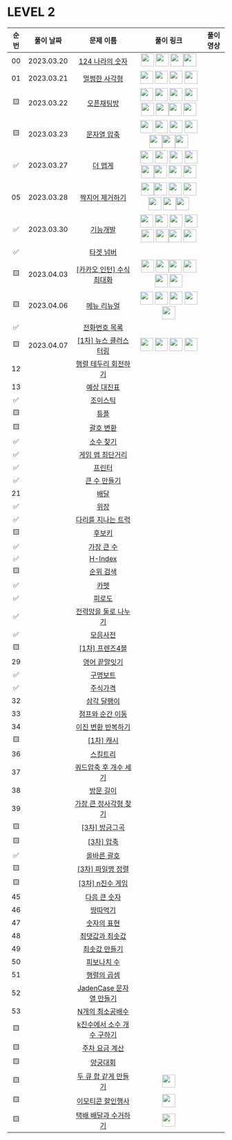 # LEVEL 2

<!-- 
강동표 : <a href="문제풀이링크"><img src="https://avatars.githubusercontent.com/u/76652908?v=4" width="30px"></a>
김하영 : <a href="문제풀이링크"><img src="https://avatars.githubusercontent.com/u/83320865?v=4" width="30px"></a>
송병훈 : <a href="문제풀이링크"><img src="https://avatars.githubusercontent.com/u/92148521?v=4" width="30px"></a>
송찬환 : <a href="문제풀이링크"><img src="https://avatars.githubusercontent.com/u/23161060?v=4" width="30px"></a>
송혁준 : <a href="문제풀이링크"><img src="https://avatars.githubusercontent.com/u/94898193?v=4" width="30px"></a>
신창학 : <a href="문제풀이링크"><img src="https://avatars.githubusercontent.com/u/93763809?v=4" width="30px"></a>
정  민 : <a href="문제풀이링크"><img src="https://avatars.githubusercontent.com/u/112797177?v=4" width="30px"></a>
정수정 : <a href="문제풀이링크"><img src="https://avatars.githubusercontent.com/u/37768793?v=4" width="30px"></a>
-->

| 순번|풀이 날짜|문제 이름|풀이 링크|풀이영상|
| :--:|:--:|:--:|:--:|:--:|
| 00 |2023.03.20|[124 나라의 숫자](https://programmers.co.kr/learn/courses/30/lessons/12899)|<a href="https://github.com/thdqudgns/Algorithm/blob/main/%ED%94%84%EB%A1%9C%EA%B7%B8%EB%9E%98%EB%A8%B8%EC%8A%A4/lv2/12899.%E2%80%85124%E2%80%85%EB%82%98%EB%9D%BC%EC%9D%98%E2%80%85%EC%88%AB%EC%9E%90/124%E2%80%85%EB%82%98%EB%9D%BC%EC%9D%98%E2%80%85%EC%88%AB%EC%9E%90.java"><img src="https://avatars.githubusercontent.com/u/92148521?v=4" width="30px"></a> <a  href="https://github.com/sujeong1201/Algorithm/blob/main/%ED%94%84%EB%A1%9C%EA%B7%B8%EB%9E%98%EB%A8%B8%EC%8A%A4/lv2/12899.%E2%80%85124%E2%80%85%EB%82%98%EB%9D%BC%EC%9D%98%E2%80%85%EC%88%AB%EC%9E%90/124%E2%80%85%EB%82%98%EB%9D%BC%EC%9D%98%E2%80%85%EC%88%AB%EC%9E%90.java"><img src="https://avatars.githubusercontent.com/u/37768793?v=4" width="30px"></a> <a href="https://github.com/cksghks89/Algorithm/blob/master/src/programmers/level2/Programmers_124%EB%82%98%EB%9D%BC%EC%9D%98%EC%88%AB%EC%9E%90.java"><img src="https://avatars.githubusercontent.com/cksghks89" width="30px"></a><a href="https://github.com/hayeongK/Algorithm/blob/main/%ED%94%84%EB%A1%9C%EA%B7%B8%EB%9E%98%EB%A8%B8%EC%8A%A4/lv2/12899.%E2%80%85124%E2%80%85%EB%82%98%EB%9D%BC%EC%9D%98%E2%80%85%EC%88%AB%EC%9E%90/124%E2%80%85%EB%82%98%EB%9D%BC%EC%9D%98%E2%80%85%EC%88%AB%EC%9E%90.java"><img src="https://avatars.githubusercontent.com/u/83320865?v=4" width="30px"></a>||
| 01 |2023.03.21|[멀쩡한 사각형](https://programmers.co.kr/learn/courses/30/lessons/62048)|<a href="https://github.com/cksghks89/Algorithm/blob/master/src/programmers/level2/Programmers_%EB%A9%80%EC%A9%A1%ED%95%9C%EC%82%AC%EA%B0%81%ED%98%95.java"><img src="https://avatars.githubusercontent.com/cksghks89" width="30px"></a> <a href="https://github.com/thdqudgns/Algorithm/blob/main/%ED%94%84%EB%A1%9C%EA%B7%B8%EB%9E%98%EB%A8%B8%EC%8A%A4/lv2/62048.%E2%80%85%EB%A9%80%EC%A9%A1%ED%95%9C%E2%80%85%EC%82%AC%EA%B0%81%ED%98%95/%EB%A9%80%EC%A9%A1%ED%95%9C%E2%80%85%EC%82%AC%EA%B0%81%ED%98%95.java"><img src="https://avatars.githubusercontent.com/u/92148521?v=4" width="30px"></a> <a href="https://github.com/97Kzone/CodeTest_practice/blob/main/PG_Level2/%EB%A9%80%EC%A9%A1%ED%95%9C%EC%82%AC%EA%B0%81%ED%98%95.java"><img src="https://avatars.githubusercontent.com/u/76652908?s=400&u=54f2f2a283932903f96db24326395df4d70b406f&v=4" width="30px"></a> <a href="https://github.com/sujeong1201/Algorithm/blob/main/%ED%94%84%EB%A1%9C%EA%B7%B8%EB%9E%98%EB%A8%B8%EC%8A%A4/lv2/62048.%E2%80%85%EB%A9%80%EC%A9%A1%ED%95%9C%E2%80%85%EC%82%AC%EA%B0%81%ED%98%95/%EB%A9%80%EC%A9%A1%ED%95%9C%E2%80%85%EC%82%AC%EA%B0%81%ED%98%95.java"><img src="https://avatars.githubusercontent.com/u/37768793?v=4" width="30px"></a>||
| 🟨 |2023.03.22|[오픈채팅방](https://programmers.co.kr/learn/courses/30/lessons/42888)|<a href="https://github.com/cksghks89/Algorithm/blob/master/src/programmers/level2/Programmers_%EC%98%A4%ED%94%88%EC%B1%84%ED%8C%85%EB%B0%A9.java"><img src="https://avatars.githubusercontent.com/cksghks89" width="30px"></a> <a href="https://github.com/sujeong1201/Algorithm/blob/main/%ED%94%84%EB%A1%9C%EA%B7%B8%EB%9E%98%EB%A8%B8%EC%8A%A4/lv2/42888.%E2%80%85%EC%98%A4%ED%94%88%EC%B1%84%ED%8C%85%EB%B0%A9/%EC%98%A4%ED%94%88%EC%B1%84%ED%8C%85%EB%B0%A9.java"><img src="https://avatars.githubusercontent.com/u/37768793?v=4" width="30px"></a> <a href="https://github.com/JeongMiiiin/algorithm/blob/main/%ED%94%84%EB%A1%9C%EA%B7%B8%EB%9E%98%EB%A8%B8%EC%8A%A4/lv2/42888.%E2%80%85%EC%98%A4%ED%94%88%EC%B1%84%ED%8C%85%EB%B0%A9/%EC%98%A4%ED%94%88%EC%B1%84%ED%8C%85%EB%B0%A9.java"><img src="https://avatars.githubusercontent.com/u/112797177?v=4" width="30px" style="max-width: 100%;"></a> <a href="https://github.com/thdqudgns/Algorithm/blob/main/%ED%94%84%EB%A1%9C%EA%B7%B8%EB%9E%98%EB%A8%B8%EC%8A%A4/lv2/42888.%E2%80%85%EC%98%A4%ED%94%88%EC%B1%84%ED%8C%85%EB%B0%A9/%EC%98%A4%ED%94%88%EC%B1%84%ED%8C%85%EB%B0%A9.java"><img src="https://avatars.githubusercontent.com/u/92148521?v=4" width="30px"></a> <a href="https://github.com/97Kzone/CodeTest_practice/blob/main/PG_Level2/%EC%98%A4%ED%94%88%EC%B1%84%ED%8C%85%EB%B0%A9.java"><img src="https://avatars.githubusercontent.com/u/76652908?v=4" width="30px"></a> <a href="https://github.com/leon4652/Solve-Algorithm/blob/main/%EC%98%A4%ED%94%88%EC%B1%84%ED%8C%85%EB%B0%A9"><img src="https://avatars.githubusercontent.com/u/93763809?v=4" width="30px"></a><a href="https://github.com/hayeongK/Algorithm/blob/main/%ED%94%84%EB%A1%9C%EA%B7%B8%EB%9E%98%EB%A8%B8%EC%8A%A4/lv2/42888.%E2%80%85%EC%98%A4%ED%94%88%EC%B1%84%ED%8C%85%EB%B0%A9/%EC%98%A4%ED%94%88%EC%B1%84%ED%8C%85%EB%B0%A9.java"><img src="https://avatars.githubusercontent.com/u/83320865?v=4" width="30px"></a> <a href="https://github.com/pockypepe/Algorithm/blob/main/%ED%94%84%EB%A1%9C%EA%B7%B8%EB%9E%98%EB%A8%B8%EC%8A%A4/lv2/42888.%E2%80%85%EC%98%A4%ED%94%88%EC%B1%84%ED%8C%85%EB%B0%A9/%EC%98%A4%ED%94%88%EC%B1%84%ED%8C%85%EB%B0%A9.java"><img src="https://avatars.githubusercontent.com/u/94898193?v=4" width="30px"></a>||
| 🟨 |2023.03.23|[문자열 압축](https://programmers.co.kr/learn/courses/30/lessons/60057)|<a href="https://github.com/JeongMiiiin/algorithm/blob/main/%ED%94%84%EB%A1%9C%EA%B7%B8%EB%9E%98%EB%A8%B8%EC%8A%A4/lv2/60057.%E2%80%85%EB%AC%B8%EC%9E%90%EC%97%B4%E2%80%85%EC%95%95%EC%B6%95/%EB%AC%B8%EC%9E%90%EC%97%B4%E2%80%85%EC%95%95%EC%B6%95.java"><img src="https://avatars.githubusercontent.com/u/112797177?v=4" width="30px" style="max-width: 100%;"></a> <a href="https://github.com/thdqudgns/Algorithm/blob/main/%ED%94%84%EB%A1%9C%EA%B7%B8%EB%9E%98%EB%A8%B8%EC%8A%A4/lv2/60057.%E2%80%85%EB%AC%B8%EC%9E%90%EC%97%B4%E2%80%85%EC%95%95%EC%B6%95/%EB%AC%B8%EC%9E%90%EC%97%B4%E2%80%85%EC%95%95%EC%B6%95.java"><img src="https://avatars.githubusercontent.com/u/92148521?v=4" width="30px"></a> <a href="https://github.com/97Kzone/CodeTest_practice/blob/main/PG_Level2/%EB%AC%B8%EC%9E%90%EC%97%B4%EC%95%95%EC%B6%95.java"><img src="https://avatars.githubusercontent.com/u/76652908?v=4" width="30px"></a> <a href="https://github.com/sujeong1201/Algorithm/blob/main/%ED%94%84%EB%A1%9C%EA%B7%B8%EB%9E%98%EB%A8%B8%EC%8A%A4/lv2/60057.%E2%80%85%EB%AC%B8%EC%9E%90%EC%97%B4%E2%80%85%EC%95%95%EC%B6%95/%EB%AC%B8%EC%9E%90%EC%97%B4%E2%80%85%EC%95%95%EC%B6%95.java"><img src="https://avatars.githubusercontent.com/u/37768793?v=4" width="30px"> </a><!-- 여기 --> <a href="https://github.com/cksghks89/Algorithm/blob/master/%ED%94%84%EB%A1%9C%EA%B7%B8%EB%9E%98%EB%A8%B8%EC%8A%A4/lv2/60057.%E2%80%85%EB%AC%B8%EC%9E%90%EC%97%B4%E2%80%85%EC%95%95%EC%B6%95/%EB%AC%B8%EC%9E%90%EC%97%B4%E2%80%85%EC%95%95%EC%B6%95.java"><img src="https://avatars.githubusercontent.com/cksghks89" width="30px"></a><a href="https://github.com/hayeongK/Algorithm/blob/main/%ED%94%84%EB%A1%9C%EA%B7%B8%EB%9E%98%EB%A8%B8%EC%8A%A4/lv2/60057.%E2%80%85%EB%AC%B8%EC%9E%90%EC%97%B4%E2%80%85%EC%95%95%EC%B6%95/%EB%AC%B8%EC%9E%90%EC%97%B4%E2%80%85%EC%95%95%EC%B6%95.java"><img src="https://avatars.githubusercontent.com/u/83320865?v=4" width="30px"></a><a href="https://github.com/leon4652/Solve-Algorithm/blob/main/%EB%AC%B8%EC%9E%90%EC%97%B4%EC%95%95%EC%B6%95"><img src="https://avatars.githubusercontent.com/u/93763809?v=4" width="30px"></a>||
| ✅ |2023.03.27|[더 맵게](https://programmers.co.kr/learn/courses/30/lessons/42626)|<a href="https://github.com/hayeongK/Algorithm/blob/main/%ED%94%84%EB%A1%9C%EA%B7%B8%EB%9E%98%EB%A8%B8%EC%8A%A4/lv2/42626.%E2%80%85%EB%8D%94%E2%80%85%EB%A7%B5%EA%B2%8C/%EB%8D%94%E2%80%85%EB%A7%B5%EA%B2%8C.java"><img src="https://avatars.githubusercontent.com/u/83320865?v=4" width="30px"></a> <a href="https://github.com/cksghks89/Algorithm/blob/master/src/programmers/level2/Programmers_%EB%8D%94%EB%A7%B5%EA%B2%8C.java"><img src="https://avatars.githubusercontent.com/cksghks89" width="30px"></a> <a href="https://github.com/97Kzone/CodeTest_practice/blob/main/PG_Level2/%EB%8D%94%EB%A7%B5%EA%B2%8C.java"><img src="https://avatars.githubusercontent.com/u/76652908?v=4" width="30px"></a> <a href="https://github.com/pockypepe/Algorithm/blob/main/%ED%94%84%EB%A1%9C%EA%B7%B8%EB%9E%98%EB%A8%B8%EC%8A%A4/lv2/42626.%E2%80%85%EB%8D%94%E2%80%85%EB%A7%B5%EA%B2%8C/%EB%8D%94%E2%80%85%EB%A7%B5%EA%B2%8C.java"><img src="https://avatars.githubusercontent.com/u/94898193?v=4" width="30px"></a><a href="https://github.com/leon4652/Solve-Algorithm/blob/main/%ED%94%84%EB%A1%9C%EA%B7%B8%EB%9E%98%EB%A8%B8%EC%8A%A4/lv2/42626.%E2%80%85%EB%8D%94%E2%80%85%EB%A7%B5%EA%B2%8C/%EB%8D%94%E2%80%85%EB%A7%B5%EA%B2%8C.java"><img src="https://avatars.githubusercontent.com/u/93763809?v=4" width="30px"></a><a href="https://github.com/JeongMiiiin/algorithm/blob/main/%ED%94%84%EB%A1%9C%EA%B7%B8%EB%9E%98%EB%A8%B8%EC%8A%A4/lv2/42626.%E2%80%85%EB%8D%94%E2%80%85%EB%A7%B5%EA%B2%8C/%EB%8D%94%E2%80%85%EB%A7%B5%EA%B2%8C.java"><img src="https://avatars.githubusercontent.com/u/112797177?v=4" width="30px" style="max-width: 100%;"></a> <a href="https://github.com/thdqudgns/Algorithm/blob/main/%ED%94%84%EB%A1%9C%EA%B7%B8%EB%9E%98%EB%A8%B8%EC%8A%A4/lv2/42626.%E2%80%85%EB%8D%94%E2%80%85%EB%A7%B5%EA%B2%8C/%EB%8D%94%E2%80%85%EB%A7%B5%EA%B2%8C.java"><img src="https://avatars.githubusercontent.com/u/92148521?v=4" width="30px"></a> <a href="https://github.com/sujeong1201/Algorithm/blob/main/%ED%94%84%EB%A1%9C%EA%B7%B8%EB%9E%98%EB%A8%B8%EC%8A%A4/lv2/42626.%E2%80%85%EB%8D%94%E2%80%85%EB%A7%B5%EA%B2%8C/%EB%8D%94%E2%80%85%EB%A7%B5%EA%B2%8C.java"><img src="https://avatars.githubusercontent.com/u/37768793?v=4" width="30px"></a> <!-- 지우지 말아죵 -->||
| 05 |2023.03.28|[짝지어 제거하기](https://programmers.co.kr/learn/courses/30/lessons/12973)|<a href="https://github.com/97Kzone/CodeTest_practice/blob/main/PG_Level2/%EC%A7%9D%EC%A7%80%EC%96%B4%EC%A0%9C%EA%B1%B0%ED%95%98%EA%B8%B0.java"><img src="https://avatars.githubusercontent.com/u/76652908?v=4" width="30px"></a><a href="https://github.com/JeongMiiiin/algorithm/blob/main/%ED%94%84%EB%A1%9C%EA%B7%B8%EB%9E%98%EB%A8%B8%EC%8A%A4/lv2/12973.%E2%80%85%EC%A7%9D%EC%A7%80%EC%96%B4%E2%80%85%EC%A0%9C%EA%B1%B0%ED%95%98%EA%B8%B0/%EC%A7%9D%EC%A7%80%EC%96%B4%E2%80%85%EC%A0%9C%EA%B1%B0%ED%95%98%EA%B8%B0.java"><img src="https://avatars.githubusercontent.com/u/112797177?v=4" width="30px" style="max-width: 100%;"></a> <a href="https://github.com/cksghks89/Algorithm/blob/master/%ED%94%84%EB%A1%9C%EA%B7%B8%EB%9E%98%EB%A8%B8%EC%8A%A4/lv2/12973.%E2%80%85%EC%A7%9D%EC%A7%80%EC%96%B4%E2%80%85%EC%A0%9C%EA%B1%B0%ED%95%98%EA%B8%B0/%EC%A7%9D%EC%A7%80%EC%96%B4%E2%80%85%EC%A0%9C%EA%B1%B0%ED%95%98%EA%B8%B0.java"><img src="https://avatars.githubusercontent.com/cksghks89" width="30px" style="max-width: 100%;"></a> <a href="https://github.com/pockypepe/Algorithm/blob/main/%ED%94%84%EB%A1%9C%EA%B7%B8%EB%9E%98%EB%A8%B8%EC%8A%A4/lv2/12973.%E2%80%85%EC%A7%9D%EC%A7%80%EC%96%B4%E2%80%85%EC%A0%9C%EA%B1%B0%ED%95%98%EA%B8%B0/%EC%A7%9D%EC%A7%80%EC%96%B4%E2%80%85%EC%A0%9C%EA%B1%B0%ED%95%98%EA%B8%B0.java"><img src="https://avatars.githubusercontent.com/u/94898193?v=4" width="30px"></a><a href="https://github.com/leon4652/Solve-Algorithm/blob/main/%EC%A7%9D%EC%A7%80%EC%96%B4%20%EC%A0%9C%EA%B1%B0%ED%95%98%EA%B8%B0"><img src="https://avatars.githubusercontent.com/u/93763809?v=4" width="30px"></a> <a href="https://github.com/thdqudgns/Algorithm/blob/main/%ED%94%84%EB%A1%9C%EA%B7%B8%EB%9E%98%EB%A8%B8%EC%8A%A4/lv2/12973.%E2%80%85%EC%A7%9D%EC%A7%80%EC%96%B4%E2%80%85%EC%A0%9C%EA%B1%B0%ED%95%98%EA%B8%B0/%EC%A7%9D%EC%A7%80%EC%96%B4%E2%80%85%EC%A0%9C%EA%B1%B0%ED%95%98%EA%B8%B0.java"><img src="https://avatars.githubusercontent.com/u/92148521?v=4" width="30px"></a><a href="https://github.com/hayeongK/Algorithm/blob/main/%ED%94%84%EB%A1%9C%EA%B7%B8%EB%9E%98%EB%A8%B8%EC%8A%A4/lv2/12973.%E2%80%85%EC%A7%9D%EC%A7%80%EC%96%B4%E2%80%85%EC%A0%9C%EA%B1%B0%ED%95%98%EA%B8%B0/%EC%A7%9D%EC%A7%80%EC%96%B4%E2%80%85%EC%A0%9C%EA%B1%B0%ED%95%98%EA%B8%B0.java"><img src="https://avatars.githubusercontent.com/u/83320865?v=4" width="30px"></a><!-- 지우지 말아죵 -->||
| ✅ |2023.03.30|[기능개발](https://programmers.co.kr/learn/courses/30/lessons/42586)|<a href="https://github.com/JeongMiiiin/algorithm/blob/main/%ED%94%84%EB%A1%9C%EA%B7%B8%EB%9E%98%EB%A8%B8%EC%8A%A4/lv2/42586.%E2%80%85%EA%B8%B0%EB%8A%A5%EA%B0%9C%EB%B0%9C/%EA%B8%B0%EB%8A%A5%EA%B0%9C%EB%B0%9C.java"><img src="https://avatars.githubusercontent.com/u/112797177?v=4" width="30px" style="max-width: 100%;"></a> <a href="https://github.com/cksghks89/Algorithm/blob/master/%ED%94%84%EB%A1%9C%EA%B7%B8%EB%9E%98%EB%A8%B8%EC%8A%A4/lv2/42586.%E2%80%85%EA%B8%B0%EB%8A%A5%EA%B0%9C%EB%B0%9C/%EA%B8%B0%EB%8A%A5%EA%B0%9C%EB%B0%9C.java"><img src="https://avatars.githubusercontent.com/cksghks89" width="30px" style="max-width: 100%;"></a> <a href="https://github.com/pockypepe/Algorithm/blob/main/%ED%94%84%EB%A1%9C%EA%B7%B8%EB%9E%98%EB%A8%B8%EC%8A%A4/lv2/42586.%E2%80%85%EA%B8%B0%EB%8A%A5%EA%B0%9C%EB%B0%9C/%EA%B8%B0%EB%8A%A5%EA%B0%9C%EB%B0%9C.java"><img src="https://avatars.githubusercontent.com/u/94898193?v=4" width="30px"></a> <a href="https://github.com/97Kzone/CodeTest_practice/blob/main/PG_Level2/%EA%B8%B0%EB%8A%A5%EA%B0%9C%EB%B0%9C.java"><img src="https://avatars.githubusercontent.com/u/76652908?v=4" width="30px"></a> <a href="https://github.com/hayeongK/Algorithm/blob/main/%ED%94%84%EB%A1%9C%EA%B7%B8%EB%9E%98%EB%A8%B8%EC%8A%A4/lv2/42586.%E2%80%85%EA%B8%B0%EB%8A%A5%EA%B0%9C%EB%B0%9C/%EA%B8%B0%EB%8A%A5%EA%B0%9C%EB%B0%9C.java"><img src="https://avatars.githubusercontent.com/u/83320865?v=4" width="30px"></a> <a href="https://github.com/thdqudgns/Algorithm/blob/main/%ED%94%84%EB%A1%9C%EA%B7%B8%EB%9E%98%EB%A8%B8%EC%8A%A4/lv2/42586.%E2%80%85%EA%B8%B0%EB%8A%A5%EA%B0%9C%EB%B0%9C/%EA%B8%B0%EB%8A%A5%EA%B0%9C%EB%B0%9C.java"><img src="https://avatars.githubusercontent.com/u/92148521?v=4" width="30px"></a><a href="https://github.com/leon4652/Solve-Algorithm/blob/main/%ED%94%84%EB%A1%9C%EA%B7%B8%EB%9E%98%EB%A8%B8%EC%8A%A4/lv2/42586.%E2%80%85%EA%B8%B0%EB%8A%A5%EA%B0%9C%EB%B0%9C/%EA%B8%B0%EB%8A%A5%EA%B0%9C%EB%B0%9C.java"><img src="https://avatars.githubusercontent.com/u/93763809?v=4" width="30px"></a> <a href="https://github.com/sujeong1201/Algorithm/blob/main/%ED%94%84%EB%A1%9C%EA%B7%B8%EB%9E%98%EB%A8%B8%EC%8A%A4/lv2/42586.%E2%80%85%EA%B8%B0%EB%8A%A5%EA%B0%9C%EB%B0%9C/%EA%B8%B0%EB%8A%A5%EA%B0%9C%EB%B0%9C.java"><img src="https://avatars.githubusercontent.com/u/37768793?v=4" width="30px"></a><!-- 지우지 말아죵 -->||
| ✅ ||[타겟 넘버](https://programmers.co.kr/learn/courses/30/lessons/43165)|<!-- 지우지 말아죵 -->||
| 🟨 |2023.04.03|[[카카오 인턴] 수식 최대화](https://programmers.co.kr/learn/courses/30/lessons/67257)|<a href="https://github.com/JeongMiiiin/algorithm/blob/main/%ED%94%84%EB%A1%9C%EA%B7%B8%EB%9E%98%EB%A8%B8%EC%8A%A4/lv2/67257.%E2%80%85%EF%BC%BB%EC%B9%B4%EC%B9%B4%EC%98%A4%E2%80%85%EC%9D%B8%ED%84%B4%EF%BC%BD%E2%80%85%EC%88%98%EC%8B%9D%E2%80%85%EC%B5%9C%EB%8C%80%ED%99%94/%EF%BC%BB%EC%B9%B4%EC%B9%B4%EC%98%A4%E2%80%85%EC%9D%B8%ED%84%B4%EF%BC%BD%E2%80%85%EC%88%98%EC%8B%9D%E2%80%85%EC%B5%9C%EB%8C%80%ED%99%94.java" width="30px"><img src="https://avatars.githubusercontent.com/u/112797177?v=4" width="30px" style="max-width: 100%;"></a> <a href="https://github.com/97Kzone/CodeTest_practice/blob/main/PG_Level2/%EC%88%98%EC%8B%9D%EC%B5%9C%EB%8C%80%ED%99%94.java"><img src="https://avatars.githubusercontent.com/u/76652908?v=4" width="30px"></a><a href="https://github.com/hayeongK/Algorithm/blob/main/%ED%94%84%EB%A1%9C%EA%B7%B8%EB%9E%98%EB%A8%B8%EC%8A%A4/lv2/67257.%E2%80%85%EF%BC%BB%EC%B9%B4%EC%B9%B4%EC%98%A4%E2%80%85%EC%9D%B8%ED%84%B4%EF%BC%BD%E2%80%85%EC%88%98%EC%8B%9D%E2%80%85%EC%B5%9C%EB%8C%80%ED%99%94/%EF%BC%BB%EC%B9%B4%EC%B9%B4%EC%98%A4%E2%80%85%EC%9D%B8%ED%84%B4%EF%BC%BD%E2%80%85%EC%88%98%EC%8B%9D%E2%80%85%EC%B5%9C%EB%8C%80%ED%99%94.java"><img src="https://avatars.githubusercontent.com/u/83320865?v=4" width="30px"></a> <a href="https://github.com/thdqudgns/Algorithm/blob/main/%ED%94%84%EB%A1%9C%EA%B7%B8%EB%9E%98%EB%A8%B8%EC%8A%A4/lv2/67257.%E2%80%85%EF%BC%BB%EC%B9%B4%EC%B9%B4%EC%98%A4%E2%80%85%EC%9D%B8%ED%84%B4%EF%BC%BD%E2%80%85%EC%88%98%EC%8B%9D%E2%80%85%EC%B5%9C%EB%8C%80%ED%99%94/%EF%BC%BB%EC%B9%B4%EC%B9%B4%EC%98%A4%E2%80%85%EC%9D%B8%ED%84%B4%EF%BC%BD%E2%80%85%EC%88%98%EC%8B%9D%E2%80%85%EC%B5%9C%EB%8C%80%ED%99%94.java"><img src="https://avatars.githubusercontent.com/u/92148521?v=4" width="30px"></a> <a href="https://github.com/cksghks89/Algorithm/blob/master/%ED%94%84%EB%A1%9C%EA%B7%B8%EB%9E%98%EB%A8%B8%EC%8A%A4/lv2/67257.%E2%80%85%EF%BC%BB%EC%B9%B4%EC%B9%B4%EC%98%A4%E2%80%85%EC%9D%B8%ED%84%B4%EF%BC%BD%E2%80%85%EC%88%98%EC%8B%9D%E2%80%85%EC%B5%9C%EB%8C%80%ED%99%94/%EF%BC%BB%EC%B9%B4%EC%B9%B4%EC%98%A4%E2%80%85%EC%9D%B8%ED%84%B4%EF%BC%BD%E2%80%85%EC%88%98%EC%8B%9D%E2%80%85%EC%B5%9C%EB%8C%80%ED%99%94.java"><img src="https://avatars.githubusercontent.com/cksghks89" width="30px"></a> <a href="https://github.com/sujeong1201/Algorithm/blob/main/%ED%94%84%EB%A1%9C%EA%B7%B8%EB%9E%98%EB%A8%B8%EC%8A%A4/lv2/67257.%E2%80%85%EF%BC%BB%EC%B9%B4%EC%B9%B4%EC%98%A4%E2%80%85%EC%9D%B8%ED%84%B4%EF%BC%BD%E2%80%85%EC%88%98%EC%8B%9D%E2%80%85%EC%B5%9C%EB%8C%80%ED%99%94/%EF%BC%BB%EC%B9%B4%EC%B9%B4%EC%98%A4%E2%80%85%EC%9D%B8%ED%84%B4%EF%BC%BD%E2%80%85%EC%88%98%EC%8B%9D%E2%80%85%EC%B5%9C%EB%8C%80%ED%99%94.java"><img src="https://avatars.githubusercontent.com/u/37768793?v=4" width="30px"></a><!-- 여기 -->||
| 🟨 |2023.04.06|[메뉴 리뉴얼](https://programmers.co.kr/learn/courses/30/lessons/72411)|<a href="https://github.com/JeongMiiiin/algorithm/blob/main/%ED%94%84%EB%A1%9C%EA%B7%B8%EB%9E%98%EB%A8%B8%EC%8A%A4/lv2/72411.%E2%80%85%EB%A9%94%EB%89%B4%E2%80%85%EB%A6%AC%EB%89%B4%EC%96%BC/%EB%A9%94%EB%89%B4%E2%80%85%EB%A6%AC%EB%89%B4%EC%96%BC.java" width="30px"><img src="https://avatars.githubusercontent.com/u/112797177?v=4" width="30px" style="max-width: 100%;"></a> <a href="https://github.com/97Kzone/CodeTest_practice/blob/main/PG_Level2/%EB%A9%94%EB%89%B4%EB%A6%AC%EB%89%B4%EC%96%BC.java"><img src="https://avatars.githubusercontent.com/u/76652908?v=4" width="30px"></a> <a href="https://github.com/sujeong1201/Algorithm/blob/main/%ED%94%84%EB%A1%9C%EA%B7%B8%EB%9E%98%EB%A8%B8%EC%8A%A4/lv2/72411.%E2%80%85%EB%A9%94%EB%89%B4%E2%80%85%EB%A6%AC%EB%89%B4%EC%96%BC/%EB%A9%94%EB%89%B4%E2%80%85%EB%A6%AC%EB%89%B4%EC%96%BC.java"><img src="https://avatars.githubusercontent.com/u/37768793?v=4" width="30px"></a> <a href="https://github.com/cksghks89/Algorithm/blob/master/%ED%94%84%EB%A1%9C%EA%B7%B8%EB%9E%98%EB%A8%B8%EC%8A%A4/lv2/72411.%E2%80%85%EB%A9%94%EB%89%B4%E2%80%85%EB%A6%AC%EB%89%B4%EC%96%BC/%EB%A9%94%EB%89%B4%E2%80%85%EB%A6%AC%EB%89%B4%EC%96%BC.java"><img src="https://avatars.githubusercontent.com/cksghks89" width="30px"></a> <a href="https://github.com/thdqudgns/Algorithm/blob/main/%ED%94%84%EB%A1%9C%EA%B7%B8%EB%9E%98%EB%A8%B8%EC%8A%A4/lv2/72411.%E2%80%85%EB%A9%94%EB%89%B4%E2%80%85%EB%A6%AC%EB%89%B4%EC%96%BC/%EB%A9%94%EB%89%B4%E2%80%85%EB%A6%AC%EB%89%B4%EC%96%BC.java"><img src="https://avatars.githubusercontent.com/u/92148521?v=4" width="30px"></a><!-- 여기 -->||
| ✅ ||[전화번호 목록](https://programmers.co.kr/learn/courses/30/lessons/42577)|<!-- 여기 -->||
| 🟨 |2023.04.07|[[1차] 뉴스 클러스터링](https://programmers.co.kr/learn/courses/30/lessons/17677)|<a href="https://github.com/JeongMiiiin/algorithm/blob/main/%ED%94%84%EB%A1%9C%EA%B7%B8%EB%9E%98%EB%A8%B8%EC%8A%A4/lv2/17677.%E2%80%85%EF%BC%BB1%EC%B0%A8%EF%BC%BD%E2%80%85%EB%89%B4%EC%8A%A4%E2%80%85%ED%81%B4%EB%9F%AC%EC%8A%A4%ED%84%B0%EB%A7%81/%EF%BC%BB1%EC%B0%A8%EF%BC%BD%E2%80%85%EB%89%B4%EC%8A%A4%E2%80%85%ED%81%B4%EB%9F%AC%EC%8A%A4%ED%84%B0%EB%A7%81.java" width="30px"><img src="https://avatars.githubusercontent.com/u/112797177?v=4" width="30px" style="max-width: 100%;"></a> <a href="https://github.com/cksghks89/Algorithm/blob/master/%ED%94%84%EB%A1%9C%EA%B7%B8%EB%9E%98%EB%A8%B8%EC%8A%A4/lv2/17677.%E2%80%85%EF%BC%BB1%EC%B0%A8%EF%BC%BD%E2%80%85%EB%89%B4%EC%8A%A4%E2%80%85%ED%81%B4%EB%9F%AC%EC%8A%A4%ED%84%B0%EB%A7%81/%EF%BC%BB1%EC%B0%A8%EF%BC%BD%E2%80%85%EB%89%B4%EC%8A%A4%E2%80%85%ED%81%B4%EB%9F%AC%EC%8A%A4%ED%84%B0%EB%A7%81.java" width="30px"><img src="https://avatars.githubusercontent.com/cksghks89" width="30px" style="max-width: 100%;"></a> <a href="https://github.com/97Kzone/CodeTest_practice/blob/main/PG_Level2/%EB%89%B4%EC%8A%A4%ED%81%B4%EB%9F%AC%EC%8A%A4%ED%84%B0%EB%A7%81.java"><img src="https://avatars.githubusercontent.com/u/76652908?v=4" width="30px"></a> <a href="https://github.com/sujeong1201/Algorithm/blob/main/%ED%94%84%EB%A1%9C%EA%B7%B8%EB%9E%98%EB%A8%B8%EC%8A%A4/lv2/17677.%E2%80%85%EF%BC%BB1%EC%B0%A8%EF%BC%BD%E2%80%85%EB%89%B4%EC%8A%A4%E2%80%85%ED%81%B4%EB%9F%AC%EC%8A%A4%ED%84%B0%EB%A7%81/%EF%BC%BB1%EC%B0%A8%EF%BC%BD%E2%80%85%EB%89%B4%EC%8A%A4%E2%80%85%ED%81%B4%EB%9F%AC%EC%8A%A4%ED%84%B0%EB%A7%81.java"><img src="https://avatars.githubusercontent.com/u/37768793?v=4" width="30px"></a><!-- 여기 -->||
| 12 ||[행렬 테두리 회전하기](https://programmers.co.kr/learn/courses/30/lessons/77485)|<!-- 여기 -->||
| 13 ||[예상 대진표](https://programmers.co.kr/learn/courses/30/lessons/12985)|<!-- 여기 -->||
| ✅ ||[조이스틱](https://programmers.co.kr/learn/courses/30/lessons/42860)|<!-- 여기 -->||
| 🟨 ||[튜플](https://programmers.co.kr/learn/courses/30/lessons/64065)|<!-- 여기 -->||
| 🟨 ||[괄호 변환](https://programmers.co.kr/learn/courses/30/lessons/60058)|<!-- 여기 -->||
| ✅ ||[소수 찾기](https://programmers.co.kr/learn/courses/30/lessons/42839)|<!-- 여기 -->||
| ✅ ||[게임 맵 최단거리](https://programmers.co.kr/learn/courses/30/lessons/1844)|<!-- 여기 -->||
| ✅ ||[프린터](https://programmers.co.kr/learn/courses/30/lessons/42587)|<!-- 여기 -->||
| ✅ ||[큰 수 만들기](https://programmers.co.kr/learn/courses/30/lessons/42883)|<!-- 여기 -->||
| 21 ||[배달](https://programmers.co.kr/learn/courses/30/lessons/12978)|<!-- 여기 -->||
| ✅ ||[위장](https://programmers.co.kr/learn/courses/30/lessons/42578)|<!-- 여기 -->||
| ✅ ||[다리를 지나는 트럭](https://programmers.co.kr/learn/courses/30/lessons/42583)|<!-- 여기 -->||
| 🟨 ||[후보키](https://programmers.co.kr/learn/courses/30/lessons/42890)|<!-- 여기 -->||
| ✅ ||[가장 큰 수](https://programmers.co.kr/learn/courses/30/lessons/42746)|<!-- 여기 -->||
| ✅ ||[H-Index](https://programmers.co.kr/learn/courses/30/lessons/42747)|<!-- 여기 -->||
| 🟨 ||[순위 검색](https://programmers.co.kr/learn/courses/30/lessons/72412)|<!-- 여기 -->||
| ✅ ||[카펫](https://programmers.co.kr/learn/courses/30/lessons/42842)|<!-- 여기 -->||
| ✅ ||[피로도](https://programmers.co.kr/learn/courses/30/lessons/87946)|<!-- 여기 -->||
| ✅ ||[전력망을 둘로 나누기](https://programmers.co.kr/learn/courses/30/lessons/86971)|<!-- 여기 -->||
| ✅ ||[모음사전](https://programmers.co.kr/learn/courses/30/lessons/84512)|<!-- 여기 -->||
| 🟨 ||[[1차] 프렌즈4블](https://programmers.co.kr/learn/courses/30/lessons/17679)|<!-- 여기 -->||
| 29 ||[영어 끝말잇기](https://programmers.co.kr/learn/courses/30/lessons/12981)|<!-- 여기 -->||
| ✅ ||[구명보트](https://programmers.co.kr/learn/courses/30/lessons/42885)|<!-- 여기 -->||
| ✅ ||[주식가격](https://programmers.co.kr/learn/courses/30/lessons/42584)|<!-- 여기 -->||
| 32 ||[삼각 달팽이](https://programmers.co.kr/learn/courses/30/lessons/68645)|<!-- 여기 -->||
| 33 ||[점프와 순간 이동](https://programmers.co.kr/learn/courses/30/lessons/12980)|<!-- 여기 -->||
| 34 ||[이진 변환 반복하기](https://programmers.co.kr/learn/courses/30/lessons/70129)|<!-- 여기 -->||
| 🟨 ||[[1차] 캐시](https://programmers.co.kr/learn/courses/30/lessons/17680)|<!-- 여기 -->||
| 36 ||[스킬트리](https://programmers.co.kr/learn/courses/30/lessons/49993)|<!-- 여기 -->||
| 37 ||[쿼드압축 후 개수 세기](https://programmers.co.kr/learn/courses/30/lessons/68936)|<!-- 여기 -->||
| 38 ||[방문 길이](https://programmers.co.kr/learn/courses/30/lessons/49994)|<!-- 여기 -->||
| 39 ||[가장 큰 정사각형 찾기](https://programmers.co.kr/learn/courses/30/lessons/12905)|<!-- 여기 -->||
| 🟨 ||[[3차] 방금그곡](https://programmers.co.kr/learn/courses/30/lessons/17683)|<!-- 여기 -->||
| 🟨 ||[[3차] 압축](https://programmers.co.kr/learn/courses/30/lessons/17684)|<!-- 여기 -->||
| ✅ ||[올바른 괄호](https://programmers.co.kr/learn/courses/30/lessons/12909)|<!-- 여기 -->||
| 🟨 ||[[3차] 파일명 정렬](https://programmers.co.kr/learn/courses/30/lessons/17686)|<!-- 여기 -->||
| 🟨 ||[[3차] n진수 게임](https://programmers.co.kr/learn/courses/30/lessons/17687)|<!-- 여기 -->||
| 45 ||[다음 큰 숫자](https://programmers.co.kr/learn/courses/30/lessons/12911)|<!-- 여기 -->||
| 46 ||[땅따먹기](https://programmers.co.kr/learn/courses/30/lessons/12913)|<!-- 여기 -->||
| 47 ||[숫자의 표현](https://programmers.co.kr/learn/courses/30/lessons/12924)|<!-- 여기 -->||
| 48 ||[최댓값과 최솟값](https://programmers.co.kr/learn/courses/30/lessons/12939)|<!-- 여기 -->||
| 49 ||[최솟값 만들기](https://programmers.co.kr/learn/courses/30/lessons/12941)|<!-- 여기 -->||
| 50 ||[피보나치 수](https://programmers.co.kr/learn/courses/30/lessons/12945)|<!-- 여기 -->||
| 51 ||[행렬의 곱셈](https://programmers.co.kr/learn/courses/30/lessons/12949)|<!-- 여기 -->||
| 52 ||[JadenCase 문자열 만들기](https://programmers.co.kr/learn/courses/30/lessons/12951)|<!-- 여기 -->||
| 53 ||[N개의 최소공배수](https://programmers.co.kr/learn/courses/30/lessons/12953)|<!-- 여기 -->||
| 🟨 ||[k진수에서 소수 개수 구하기](https://programmers.co.kr/learn/courses/30/lessons/92335)|<!-- 여기 -->||
| 🟨 ||[주차 요금 계산](https://programmers.co.kr/learn/courses/30/lessons/92341)|<!-- 여기 -->||
| 🟨 ||[양궁대회](https://programmers.co.kr/learn/courses/30/lessons/92342)|<!-- 여기 -->||
| 🟨 ||[두 큐 합 같게 만들기](https://programmers.co.kr/learn/courses/30/lessons/118667)|<a href="https://github.com/JeongMiiiin/algorithm/blob/main/%ED%94%84%EB%A1%9C%EA%B7%B8%EB%9E%98%EB%A8%B8%EC%8A%A4/lv2/118667.%E2%80%85%EB%91%90%E2%80%85%ED%81%90%E2%80%85%ED%95%A9%E2%80%85%EA%B0%99%EA%B2%8C%E2%80%85%EB%A7%8C%EB%93%A4%EA%B8%B0/%EB%91%90%E2%80%85%ED%81%90%E2%80%85%ED%95%A9%E2%80%85%EA%B0%99%EA%B2%8C%E2%80%85%EB%A7%8C%EB%93%A4%EA%B8%B0.java" width="30px"><img src="https://avatars.githubusercontent.com/u/112797177?v=4" width="30px" style="max-width: 100%;"></a><!-- 여기 -->||
| 🟨 ||[이모티콘 할인행사](https://programmers.co.kr/learn/courses/30/lessons/150368)|<a href="https://github.com/JeongMiiiin/algorithm/blob/main/%ED%94%84%EB%A1%9C%EA%B7%B8%EB%9E%98%EB%A8%B8%EC%8A%A4/unrated/150368.%E2%80%85%EC%9D%B4%EB%AA%A8%ED%8B%B0%EC%BD%98%E2%80%85%ED%95%A0%EC%9D%B8%ED%96%89%EC%82%AC/%EC%9D%B4%EB%AA%A8%ED%8B%B0%EC%BD%98%E2%80%85%ED%95%A0%EC%9D%B8%ED%96%89%EC%82%AC.java" width="30px"><img src="https://avatars.githubusercontent.com/u/112797177?v=4" width="30px" style="max-width: 100%;"></a><!-- 여기 -->||
| 🟨 ||[택배 배달과 수거하기](https://programmers.co.kr/learn/courses/30/lessons/150369)|<a href="https://github.com/JeongMiiiin/algorithm/blob/main/%ED%94%84%EB%A1%9C%EA%B7%B8%EB%9E%98%EB%A8%B8%EC%8A%A4/unrated/150369.%E2%80%85%ED%83%9D%EB%B0%B0%E2%80%85%EB%B0%B0%EB%8B%AC%EA%B3%BC%E2%80%85%EC%88%98%EA%B1%B0%ED%95%98%EA%B8%B0/%ED%83%9D%EB%B0%B0%E2%80%85%EB%B0%B0%EB%8B%AC%EA%B3%BC%E2%80%85%EC%88%98%EA%B1%B0%ED%95%98%EA%B8%B0.java" width="30px"><img src="https://avatars.githubusercontent.com/u/112797177?v=4" width="30px" style="max-width: 100%;"></a><!-- 여기 -->||
